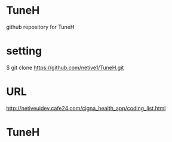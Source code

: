 # TuneH
github repository for TuneH

# setting
$ git clone https://github.com/netive1/TuneH.git

# URL
http://netiveuidev.cafe24.com/cigna_health_app/coding_list.html
# TuneH
